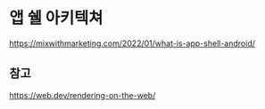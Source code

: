 # 앱 쉘 아키텍쳐
https://mixwithmarketing.com/2022/01/what-is-app-shell-android/

## 참고
https://web.dev/rendering-on-the-web/